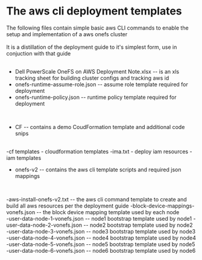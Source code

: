 # The aws cli deployment templates
The following files contain simple basic aws CLI commands to enable the setup and implementation of a aws onefs cluster
<br>
<br>
It is a distillation of the deployment guide to it's simplest form, use in conjuction with that guide
<br>
<br>
* Dell PowerScale OneFS on AWS Deployment Note.xlsx -- is an xls tracking sheet for building cluster configs and tracking aws id
* onefs-runtime-assume-role.json -- assume role template required for deployment  
* onefs-runtime-policy.json -- runtime policy template required for deployment  
<br>

* CF -- contains a demo CoudFormation template and additional code snips
<br>
-cf templates - cloudformation templates
-ima.txt - deploy iam resources
-iam templates

<br>

* onefs-v2 -- contains the aws cli template scripts and required json mappings  
<br>

-aws-install-onefs-v2.txt  -- the aws cli command template to create and build all aws resources per the deployment guide 
-block-device-mappings-vonefs.json -- the block device mapping template used by each node  
-user-data-node-1-vonefs.json -- node1 bootstrap template used by node1
-user-data-node-2-vonefs.json -- node2 bootstrap template used by node2
-user-data-node-3-vonefs.json -- node3 bootstrap template used by node3
-user-data-node-4-vonefs.json -- node4 bootstrap template used by node4
-user-data-node-5-vonefs.json -- node5 bootstrap template used by node5
-user-data-node-6-vonefs.json -- node6 bootstrap template used by node6
